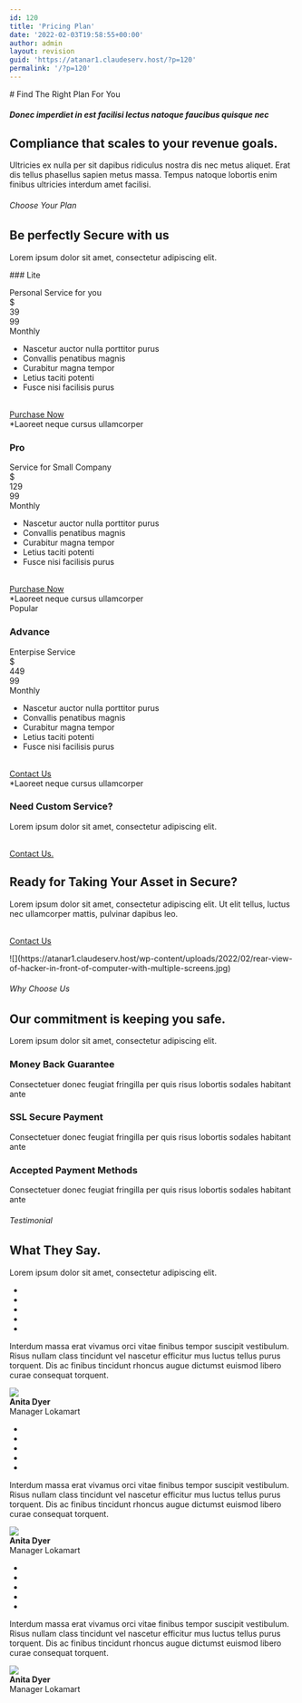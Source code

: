 ```yaml
---
id: 120
title: 'Pricing Plan'
date: '2022-02-03T19:58:55+00:00'
author: admin
layout: revision
guid: 'https://atanar1.claudeserv.host/?p=120'
permalink: '/?p=120'
---
```


<style>/*! elementor - v3.5.5 - 03-02-2022 */
.elementor-heading-title{padding:0;margin:0;line-height:1}.elementor-widget-heading .elementor-heading-title[class*=elementor-size-]>a{color:inherit;font-size:inherit;line-height:inherit}.elementor-widget-heading .elementor-heading-title.elementor-size-small{font-size:15px}.elementor-widget-heading .elementor-heading-title.elementor-size-medium{font-size:19px}.elementor-widget-heading .elementor-heading-title.elementor-size-large{font-size:29px}.elementor-widget-heading .elementor-heading-title.elementor-size-xl{font-size:39px}.elementor-widget-heading .elementor-heading-title.elementor-size-xxl{font-size:59px}</style></head><body># Find The Right Plan For You

##### Donec imperdiet in est facilisi lectus natoque faucibus quisque nec

## Compliance that scales to your revenue goals.

Ultricies ex nulla per sit dapibus ridiculus nostra dis nec metus aliquet. Erat dis tellus phasellus sapien metus massa. Tempus natoque lobortis enim finibus ultricies interdum amet facilisi.

###### Choose Your Plan

## Be perfectly Secure with us

Lorem ipsum dolor sit amet, consectetur adipiscing elit.

<style>/*! elementor-pro - v3.6.0 - 31-01-2022 */
.elementor-widget-price-list .elementor-price-list{list-style:none;padding:0;margin:0}.elementor-widget-price-list .elementor-price-list li{margin:0}.elementor-price-list li:not(:last-child){margin-bottom:20px}.elementor-price-list .elementor-price-list-image{max-width:50%;-ms-flex-negative:0;flex-shrink:0;padding-right:25px}.elementor-price-list .elementor-price-list-image img{width:100%}.elementor-price-list .elementor-price-list-header,.elementor-price-list .elementor-price-list-item,.elementor-price-list .elementor-price-list-text{display:-webkit-box;display:-ms-flexbox;display:flex}.elementor-price-list .elementor-price-list-item{-webkit-box-align:start;-ms-flex-align:start;align-items:flex-start}.elementor-price-list .elementor-price-list-item .elementor-price-list-text{-webkit-box-align:start;-ms-flex-align:start;align-items:flex-start;-ms-flex-wrap:wrap;flex-wrap:wrap;-webkit-box-flex:1;-ms-flex-positive:1;flex-grow:1}.elementor-price-list .elementor-price-list-item .elementor-price-list-header{-webkit-box-align:center;-ms-flex-align:center;align-items:center;-ms-flex-preferred-size:100%;flex-basis:100%;font-size:19px;font-weight:600;margin-bottom:10px;-webkit-box-pack:justify;-ms-flex-pack:justify;justify-content:space-between}.elementor-price-list .elementor-price-list-item .elementor-price-list-title{max-width:80%}.elementor-price-list .elementor-price-list-item .elementor-price-list-price{font-weight:600}.elementor-price-list .elementor-price-list-item p.elementor-price-list-description{-ms-flex-preferred-size:100%;flex-basis:100%;font-size:14px;margin:0}.elementor-price-list .elementor-price-list-item .elementor-price-list-separator{-webkit-box-flex:1;-ms-flex-positive:1;flex-grow:1;margin-left:10px;margin-right:10px;border-bottom-style:dotted;border-bottom-width:2px;height:0}.elementor-price-table{text-align:center}.elementor-price-table .elementor-price-table__header{background:var(--e-price-table-header-background-color,#555);padding:20px 0}.elementor-price-table .elementor-price-table__heading{margin:0;padding:0;line-height:1.2;font-size:24px;font-weight:600;color:#fff}.elementor-price-table .elementor-price-table__subheading{font-size:13px;font-weight:400;color:#fff}.elementor-price-table .elementor-price-table__original-price{margin-right:15px;text-decoration:line-through;font-size:.5em;line-height:1;font-weight:400;-ms-flex-item-align:center;align-self:center}.elementor-price-table .elementor-price-table__original-price .elementor-price-table__currency{font-size:1em;margin:0}.elementor-price-table .elementor-price-table__price{display:-webkit-box;display:-ms-flexbox;display:flex;-webkit-box-pack:center;-ms-flex-pack:center;justify-content:center;-webkit-box-align:center;-ms-flex-align:center;align-items:center;-ms-flex-wrap:wrap;flex-wrap:wrap;-webkit-box-orient:horizontal;-webkit-box-direction:normal;-ms-flex-direction:row;flex-direction:row;color:#555;font-weight:800;font-size:65px;padding:40px 0}.elementor-price-table .elementor-price-table__price .elementor-typo-excluded{line-height:normal;letter-spacing:normal;text-transform:none;font-weight:400;font-size:medium;font-style:normal}.elementor-price-table .elementor-price-table__after-price{display:-webkit-box;display:-ms-flexbox;display:flex;-ms-flex-wrap:wrap;flex-wrap:wrap;text-align:left;-ms-flex-item-align:stretch;align-self:stretch;-webkit-box-align:start;-ms-flex-align:start;align-items:flex-start;-webkit-box-orient:vertical;-webkit-box-direction:normal;-ms-flex-direction:column;flex-direction:column}.elementor-price-table .elementor-price-table__integer-part{line-height:.8}.elementor-price-table .elementor-price-table__currency,.elementor-price-table .elementor-price-table__fractional-part{line-height:1;font-size:.3em}.elementor-price-table .elementor-price-table__currency{margin-right:3px}.elementor-price-table .elementor-price-table__period{width:100%;font-size:13px;font-weight:400}.elementor-price-table .elementor-price-table__features-list{list-style-type:none;margin:0;padding:0;line-height:1;color:var(--e-price-table-features-list-color)}.elementor-price-table .elementor-price-table__features-list li{font-size:14px;line-height:1;margin:0;padding:0}.elementor-price-table .elementor-price-table__features-list li .elementor-price-table__feature-inner{margin-left:15px;margin-right:15px}.elementor-price-table .elementor-price-table__features-list li:not(:first-child):before{content:"";display:block;border:0 solid hsla(0,0%,47.8%,.3);margin:10px 12.5%}.elementor-price-table .elementor-price-table__features-list i{margin-right:10px;font-size:1.3em}.elementor-price-table .elementor-price-table__features-list svg{margin-right:10px;fill:var(--e-price-table-features-list-color);height:1.3em;width:1.3em}.elementor-price-table .elementor-price-table__features-list svg~*{vertical-align:text-top}.elementor-price-table .elementor-price-table__footer{padding:30px 0}.elementor-price-table .elementor-price-table__additional_info{margin:0;font-size:13px;line-height:1.4}.elementor-price-table__ribbon{position:absolute;top:0;left:auto;right:0;-webkit-transform:rotate(90deg);-ms-transform:rotate(90deg);transform:rotate(90deg);width:150px;overflow:hidden;height:150px}.elementor-price-table__ribbon-inner{text-align:center;left:0;width:200%;-webkit-transform:translateY(-50%) translateX(-50%) translateX(35px) rotate(-45deg);-ms-transform:translateY(-50%) translateX(-50%) translateX(35px) rotate(-45deg);transform:translateY(-50%) translateX(-50%) translateX(35px) rotate(-45deg);margin-top:35px;font-size:13px;line-height:2;font-weight:800;text-transform:uppercase;background:#000}.elementor-price-table__ribbon.elementor-ribbon-left{-webkit-transform:rotate(0);-ms-transform:rotate(0);transform:rotate(0);left:0;right:auto}.elementor-price-table__ribbon.elementor-ribbon-right{-webkit-transform:rotate(90deg);-ms-transform:rotate(90deg);transform:rotate(90deg);left:auto;right:0}.elementor-widget-price-table .elementor-widget-container{overflow:hidden;background-color:#f7f7f7}</style>###  Lite 

 Personal Service for you  
 $  
 39  
 99  
 Monthly

- Nascetur auctor nulla porttitor purus
- Convallis penatibus magnis
- Curabitur magna tempor
- Letius taciti potenti
- Fusce nisi facilisis purus

 [  
 Purchase Now ](#)  
 \*Laoreet neque cursus ullamcorper

###  Pro 

 Service for Small Company  
 $  
 129  
 99  
 Monthly

- Nascetur auctor nulla porttitor purus
- Convallis penatibus magnis
- Curabitur magna tempor
- Letius taciti potenti
- Fusce nisi facilisis purus

 [  
 Purchase Now ](#)  
 \*Laoreet neque cursus ullamcorper  
 Popular

###  Advance 

 Enterpise Service  
 $  
 449  
 99  
 Monthly

- Nascetur auctor nulla porttitor purus
- Convallis penatibus magnis
- Curabitur magna tempor
- Letius taciti potenti
- Fusce nisi facilisis purus

 [  
 Contact Us ](#)  
 \*Laoreet neque cursus ullamcorper

### Need Custom Service?

Lorem ipsum dolor sit amet, consectetur adipiscing elit.

 [  
 Contact Us.  
 ](#)

## Ready for Taking Your Asset in Secure?

Lorem ipsum dolor sit amet, consectetur adipiscing elit. Ut elit tellus, luctus nec ullamcorper mattis, pulvinar dapibus leo.

 [  
 Contact Us  
 ](#)

<style>/*! elementor - v3.5.5 - 03-02-2022 */
.elementor-widget-image{text-align:center}.elementor-widget-image a{display:inline-block}.elementor-widget-image a img[src$=".svg"]{width:48px}.elementor-widget-image img{vertical-align:middle;display:inline-block}</style> ![](https://atanar1.claudeserv.host/wp-content/uploads/2022/02/rear-view-of-hacker-in-front-of-computer-with-multiple-screens.jpg)

###### Why Choose Us

## Our commitment is keeping you safe.

Lorem ipsum dolor sit amet, consectetur adipiscing elit.

###  Money Back Guarantee 

Consectetuer donec feugiat fringilla per quis risus lobortis sodales habitant ante

###  SSL Secure Payment 

Consectetuer donec feugiat fringilla per quis risus lobortis sodales habitant ante

###  Accepted Payment Methods 

Consectetuer donec feugiat fringilla per quis risus lobortis sodales habitant ante

###### Testimonial

## What They Say.

Lorem ipsum dolor sit amet, consectetur adipiscing elit.

- <a></a>
- <a></a>
- <a></a>
- <a></a>
- <a></a>

Interdum massa erat vivamus orci vitae finibus tempor suscipit vestibulum. Risus nullam class tincidunt vel nascetur efficitur mus luctus tellus purus torquent. Dis ac finibus tincidunt rhoncus augue dictumst euismod libero curae consequat torquent.

 ![](https://atanar1.claudeserv.host/wp-content/uploads/2022/02/lifestyle-beautiful-woman-in-the-office.jpg)  
 **Anita Dyer**  
 Manager Lokamart

- <a></a>
- <a></a>
- <a></a>
- <a></a>
- <a></a>

Interdum massa erat vivamus orci vitae finibus tempor suscipit vestibulum. Risus nullam class tincidunt vel nascetur efficitur mus luctus tellus purus torquent. Dis ac finibus tincidunt rhoncus augue dictumst euismod libero curae consequat torquent.

 ![](https://atanar1.claudeserv.host/wp-content/uploads/2022/02/lifestyle-beautiful-woman-in-the-office.jpg)  
 **Anita Dyer**  
 Manager Lokamart

- <a></a>
- <a></a>
- <a></a>
- <a></a>
- <a></a>

Interdum massa erat vivamus orci vitae finibus tempor suscipit vestibulum. Risus nullam class tincidunt vel nascetur efficitur mus luctus tellus purus torquent. Dis ac finibus tincidunt rhoncus augue dictumst euismod libero curae consequat torquent.

 ![](https://atanar1.claudeserv.host/wp-content/uploads/2022/02/lifestyle-beautiful-woman-in-the-office.jpg)  
 **Anita Dyer**  
 Manager Lokamart
